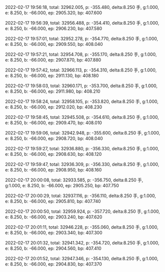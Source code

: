 2022-02-17 19:56:18, total: 32962.005, p: -355.480, delta:8.250 手, g:1.000, e: 8.250, b: -66.000, ep: 2905.320, bp: 407.600

2022-02-17 19:56:39, total: 32956.488, p: -354.410, delta:8.250 手, g:1.000, e: 8.250, b: -66.000, ep: 2906.230, bp: 407.580

2022-02-17 19:57:01, total: 32952.278, p: -354.770, delta:8.250 手, g:1.000, e: 8.250, b: -66.000, ep: 2909.550, bp: 408.040

2022-02-17 19:57:21, total: 32954.708, p: -355.170, delta:8.250 手, g:1.000, e: 8.250, b: -66.000, ep: 2907.870, bp: 407.880

2022-02-17 19:57:42, total: 32966.113, p: -354.310, delta:8.250 手, g:1.000, e: 8.250, b: -66.000, ep: 2911.130, bp: 408.180

2022-02-17 19:58:03, total: 32960.171, p: -353.700, delta:8.250 手, g:1.000, e: 8.250, b: -66.000, ep: 2911.980, bp: 408.210

2022-02-17 19:58:24, total: 32958.105, p: -353.820, delta:8.250 手, g:1.000, e: 8.250, b: -66.000, ep: 2912.020, bp: 408.230

2022-02-17 19:58:45, total: 32945.508, p: -354.610, delta:8.250 手, g:1.000, e: 8.250, b: -66.000, ep: 2909.470, bp: 408.010

2022-02-17 19:59:06, total: 32942.948, p: -355.600, delta:8.250 手, g:1.000, e: 8.250, b: -66.000, ep: 2908.720, bp: 408.040

2022-02-17 19:59:27, total: 32936.880, p: -356.330, delta:8.250 手, g:1.000, e: 8.250, b: -66.000, ep: 2908.630, bp: 408.120

2022-02-17 19:59:47, total: 32936.309, p: -356.330, delta:8.250 手, g:1.000, e: 8.250, b: -66.000, ep: 2908.950, bp: 408.160

2022-02-17 20:00:08, total: 32933.585, p: -356.750, delta:8.250 手, g:1.000, e: 8.250, b: -66.000, ep: 2905.250, bp: 407.750

2022-02-17 20:00:29, total: 32937.116, p: -356.110, delta:8.250 手, g:1.000, e: 8.250, b: -66.000, ep: 2905.810, bp: 407.740

2022-02-17 20:00:50, total: 32959.924, p: -357.720, delta:8.250 手, g:1.000, e: 8.250, b: -66.000, ep: 2903.240, bp: 407.620

2022-02-17 20:01:11, total: 32946.228, p: -355.060, delta:8.250 手, g:1.000, e: 8.250, b: -66.000, ep: 2903.340, bp: 407.300

2022-02-17 20:01:32, total: 32941.342, p: -354.720, delta:8.250 手, g:1.000, e: 8.250, b: -66.000, ep: 2904.560, bp: 407.410

2022-02-17 20:01:52, total: 32947.346, p: -354.130, delta:8.250 手, g:1.000, e: 8.250, b: -66.000, ep: 2904.830, bp: 407.370